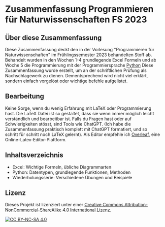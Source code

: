 # Zusammenfassung Programmieren für Naturwissenschaften FS 2023

## Über diese Zusammenfassung

Diese Zusammenfassung deckt den in der Vorlesung "Programmieren für Naturwissenschaften" im Frühlingssemester 2023 behandelten Stoff ab. Behandelt wurden in den Wochen 1-4 grundlegende Excel Formeln und ab Woche 5 die Programmierung mit der Programmiersprache [Python](https://www.python.org/) Diese Zusammenfassung wurde erstellt, um an der schriftlichen Prüfung als Nachschlagewerk zu dienen. Dementsprechend wird nicht viel erklärt, sondern einfach vorgelöst oder wichtige befehle aufgelistet.

## Bearbeitung

Keine Sorge, wenn du wenig Erfahrung mit LaTeX oder Programmierung hast. Die LaTeX Datei ist so gestaltet, dass sie wenn immer möglich leicht verständlich und bearbeitbar ist. Falls du Fragen hast oder auf Schwierigkeiten stösst, sind Tools wie ChatGPT. (Ich habe die Zusammenfassung praktisch komplett mit ChatGPT formatiert, und so schritt für schritt noch LaTeX gelernt). 
Als Editor empfehle ich [Overleaf](https://overleaf.com), eine Online-Latex-Editor-Plattform.

## Inhaltsverzeichnis

- Excel: Wichtige Formeln, übliche Diagrammarten
- Python: Datentypen, grundlegende Funktionen, Methoden
- Wiederholungsserie: Verschiedene Übungen und Beispiele


## Lizenz

Dieses Projekt ist lizenziert unter einer [Creative Commons Attribution-NonCommercial-ShareAlike 4.0 International Lizenz](https://creativecommons.org/licenses/by-nc-sa/4.0/).

[![CC BY-NC-SA 4.0][cc-by-nc-sa-shield]][cc-by-nc-sa]

[cc-by-nc-sa]: https://creativecommons.org/licenses/by-nc-sa/4.0/
[cc-by-nc-sa-shield]: https://img.shields.io/badge/License-CC%20BY--NC--SA%204.0-lightgrey.svg